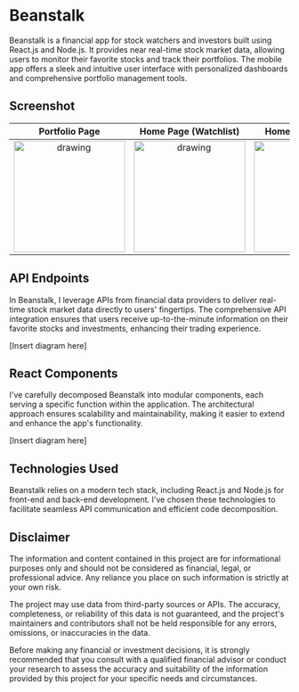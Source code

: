 # Beanstalk
Beanstalk is a financial app for stock watchers and investors built using React.js and Node.js. It provides near real-time stock market data, allowing users to monitor their favorite stocks and track their portfolios. The mobile app offers a sleek and intuitive user interface with personalized dashboards and comprehensive portfolio management tools.

## Screenshot

   Portfolio Page             |  Home Page (Watchlist)|  Home Page (Search)
:-------------------------:|:-------------------------:|:-------------------------:
  <img src="https://i.ibb.co/yS8djxr/Portfolio.png)https://i.ibb.co/yS8djxr/Portfolio.png" alt="drawing" width="200"/>|<img src="https://i.ibb.co/sQhRSB8/After-adding-watchlist.png" alt="drawing" width="200"/>|<img src="https://i.ibb.co/1XdFMkF/Search.png" alt="drawing" width="200"/>

## API Endpoints

In Beanstalk, I leverage APIs from financial data providers to deliver real-time stock market data directly to users' fingertips. The comprehensive API integration ensures that users receive up-to-the-minute information on their favorite stocks and investments, enhancing their trading experience.

[Insert diagram here]
  
## React Components

I've carefully decomposed Beanstalk into modular components, each serving a specific function within the application. The architectural approach ensures scalability and maintainability, making it easier to extend and enhance the app's functionality.

[Insert diagram here]

## Technologies Used

Beanstalk relies on a modern tech stack, including React.js and Node.js for front-end and back-end development. I've chosen these technologies to facilitate seamless API communication and efficient code decomposition.


## Disclaimer

The information and content contained in this project are for informational purposes only and should not be considered as financial, legal, or professional advice. Any reliance you place on such information is strictly at your own risk.

The project may use data from third-party sources or APIs. The accuracy, completeness, or reliability of this data is not guaranteed, and the project's maintainers and contributors shall not be held responsible for any errors, omissions, or inaccuracies in the data.

Before making any financial or investment decisions, it is strongly recommended that you consult with a qualified financial advisor or conduct your research to assess the accuracy and suitability of the information provided by this project for your specific needs and circumstances.
